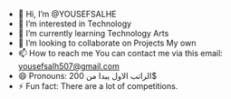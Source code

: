 - 👋 Hi, I’m @YOUSEFSALHE
- 👀 I’m interested in Technology 
- 🌱 I’m currently learning Technology Arts 
- 💞️ I’m looking to collaborate on Projects My own 
- 📫 How to reach me You can contact me via this email: yousefsalh507@gmail.com
- 😄 Pronouns: الراتب الاول يبدا من 200$
- ⚡ Fun fact: There are a lot of competitions. 

<!---
YOUSEFSALHE/YOUSEFSALHE is a ✨ special ✨ repository because its `README.md` (this file) appears on your GitHub profile.
You can click the Preview link to take a look at your changes.
--->
